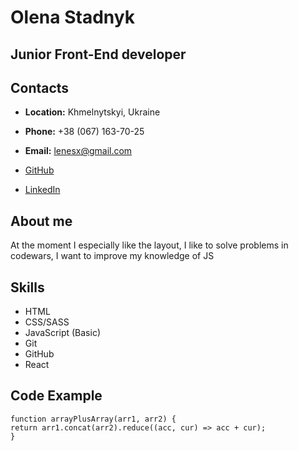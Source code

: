# Olena Stadnyk

## Junior Front-End developer

## Contacts

- **Location:** Khmelnytskyi, Ukraine

- **Phone:** +38 (067) 163-70-25

- **Email:** lenesx@gmail.com

- [GitHub](https://github.com/leness)

- [LinkedIn](https://www.linkedin.com/in/olena-stadnyk)

## About me

At the moment I especially like the layout, I like to solve problems in codewars, I want to improve my knowledge of JS

## Skills

- HTML
- CSS/SASS
- JavaScript (Basic)
- Git
- GitHub
- React

## Code Example

```JS
function arrayPlusArray(arr1, arr2) {
return arr1.concat(arr2).reduce((acc, cur) => acc + cur);
}
```
